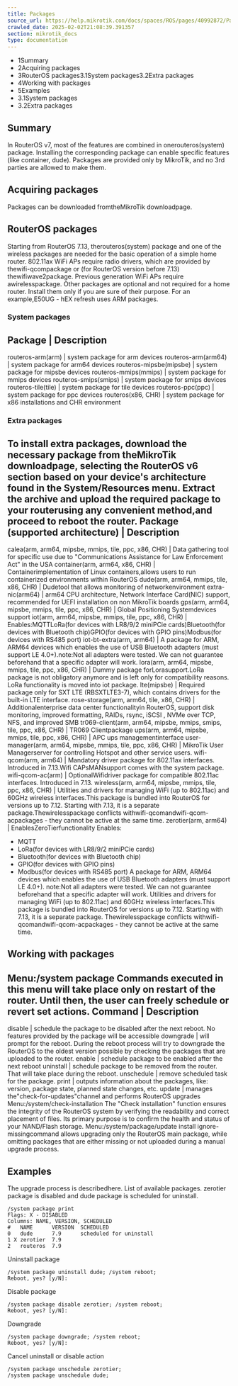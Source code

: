 ```yaml
---
title: Packages
source_url: https://help.mikrotik.com/docs/spaces/ROS/pages/40992872/Packages,
crawled_date: 2025-02-02T21:08:39.391357
section: mikrotik_docs
type: documentation
---
```


* 1Summary
* 2Acquiring packages
* 3RouterOS packages3.1System packages3.2Extra packages
* 4Working with packages
* 5Examples
* 3.1System packages
* 3.2Extra packages
## Summary
In RouterOS v7, most of the features are combined in onerouteros(system) package.
Installing the corresponding package can enable specific features (like container, dude).
Packages are provided only by MikroTik, and no 3rd parties are allowed to make them.
## Acquiring packages
Packages can be downloaded fromtheMikroTik downloadpage.
## RouterOS packages
Starting from RouterOS 7.13, therouteros(system) package and one of the wireless packages are needed for the basic operation of a simple home router.
802.11ax WiFi APs require radio drivers, which are provided by thewifi-qcompackage or (for RouterOS version before 7.13) thewifiwave2package.
Previous generation WiFi APs require awirelesspackage.
Other packages are optional and not required for a home router. Install them only if you are sure of their purpose.
For an example,E50UG - hEX refresh uses ARM packages.
### System packages
Package | Description
---------------------
routeros-arm(arm) | system package for arm devices
routeros-arm(arm64) | system package for arm64 devices
routeros-mipsbe(mipsbe) | system package for mipsbe devices
routeros-mmips(mmips) | system package for mmips devices
routeros-smips(smips) | system package for smips devices
routeros-tile(tile) | system package for tile devices
routeros-ppc(ppc) | system package for ppc devices
routeros(x86, CHR) | system package for x86 installations and CHR environment
### Extra packages
To install extra packages, download the necessary package from theMikroTik downloadpage, selecting the RouterOS v6 section based on your device's architecture found in the System/Resources menu. Extract the archive and upload the required package to your routerusing any convenient method,and proceed to reboot the router.
Package (supported architecture) | Description
----------------------------------------------
calea(arm, arm64, mipsbe, mmips, tile, ppc, x86, CHR) | Data gathering tool for specific use due to "Communications Assistance for Law Enforcement Act" in the USA
container(arm, arm64, x86, CHR) | Containerimplementation of Linux containers,allows users to run containerized environments within RouterOS
dude(arm, arm64, mmips, tile, x86, CHR) | Dudetool that allows monitoring of networkenvironment
extra-nic(arm64) | arm64 CPU architecture, Network Interface Card(NIC) support, recommended for UEFI installation on non MikroTik boards
gps(arm, arm64, mipsbe, mmips, tile, ppc, x86, CHR) | Global Positioning Systemdevices support
iot(arm, arm64, mipsbe, mmips, tile, ppc, x86, CHR) | Enables:MQTTLoRa(for devices with LR8/9/2 miniPCie cards)Bluetooth(for devices with Bluetooth chip)GPIO(for devices with GPIO pins)Modbus(for devices with RS485 port)
iot-bt-extra(arm, arm64) | A package for ARM, ARM64 devices which enables the use of USB Bluetooth adapters (must support LE 4.0+).note:Not all adapters were tested. We can not guarantee beforehand that a specific adapter will work.
lora(arm, arm64, mipsbe, mmips, tile, ppc, x86, CHR) | Dummy package forLorasupport.LoRa package is not obligatory anymore and is left only for compatibility reasons. LoRa functionality is moved into iot package.
lte(mipsbe) | Required package only for SXT LTE (RBSXTLTE3-7), which contains drivers for the built-in LTE interface.
rose-storage(arm, arm64, tile, x86, CHR) | Additionalenterprise data center functionalityin RouterOS, support disk monitoring, improved formatting, RAIDs, rsync, iSCSI , NVMe over TCP, NFS, and improved SMB
tr069-client(arm, arm64, mipsbe, mmips, smips, tile, ppc, x86, CHR) | TR069 Clientpackage
ups(arm, arm64, mipsbe, mmips, tile, ppc, x86, CHR) | APC ups managementinterface
user-manager(arm, arm64, mipsbe, mmips, tile, ppc, x86, CHR) | MikroTik User Managerserver for controlling Hotspot and other service users.
wifi-qcom(arm, arm64) | Mandatory driver package for 802.11ax interfaces. Introduced in 7.13.Wifi CAPsMANsupport comes with the system package.
wifi-qcom-ac(arm) | OptionalWifidriver package for compatible 802.11ac interfaces. Introduced in 7.13.
wireless(arm, arm64, mipsbe, mmips, tile, ppc, x86, CHR) | Utilities and drivers for managing WiFi (up to 802.11ac) and 60GHz wireless interfaces.This package is bundled into RouterOS for versions up to 7.12. Starting with 7.13, it is a separate package.Thewirelesspackage conflicts withwifi-qcomandwifi-qcom-acpackages - they cannot be active at the same time.
zerotier(arm, arm64) | EnablesZeroTierfunctionality
Enables:
* MQTT
* LoRa(for devices with LR8/9/2 miniPCie cards)
* Bluetooth(for devices with Bluetooth chip)
* GPIO(for devices with GPIO pins)
* Modbus(for devices with RS485 port)
A package for ARM, ARM64 devices which enables the use of USB Bluetooth adapters (must support LE 4.0+).
note:Not all adapters were tested. We can not guarantee beforehand that a specific adapter will work.
Utilities and drivers for managing WiFi (up to 802.11ac) and 60GHz wireless interfaces.This package is bundled into RouterOS for versions up to 7.12. Starting with 7.13, it is a separate package.
Thewirelesspackage conflicts withwifi-qcomandwifi-qcom-acpackages - they cannot be active at the same time.
## Working with packages
Menu:/system package
Commands executed in this menu will take place only on restart of the router. Until then, the user can freely schedule or revert set actions.
Command | Description
---------------------
disable | schedule the package to be disabled after the next reboot. No features provided by the package will be accessible
downgrade | will prompt for the reboot. During the reboot process will try to downgrade the RouterOS to the oldest version possible by checking the packages that are uploaded to the router.
enable | schedule package to be enabled after the next reboot
uninstall | schedule package to be removed from the router. That will take place during the reboot.
unschedule | remove scheduled task for the package.
print | outputs information about the packages, like: version, package state, planned state changes, etc.
update | manages the"check-for-updates"channel and performs RouterOS upgrades
Menu:/system/check-installation
The "Check installation" function ensures the integrity of the RouterOS system by verifying the readability and correct placement of files. Its primary purpose is to confirm the health and status of your NAND/Flash storage.
Menu:/system/package/update install ignore-missingcommand allows upgrading only the RouterOS main package, while omitting packages that are either missing or not uploaded during a manual upgrade process.
## Examples
The upgrade process is describedhere.
List of available packages.
zerotier package is disabled and dude package is scheduled for uninstall.
```
/system package print 
Flags: X - DISABLED
Columns: NAME, VERSION, SCHEDULED
#   NAME      VERSION  SCHEDULED              
0   dude      7.9      scheduled for uninstall
1 X zerotier  7.9                             
2   routeros  7.9
```
Uninstall package
```
/system package uninstall dude; /system reboot; 
Reboot, yes? [y/N]:
```
Disable package
```
/system package disable zerotier; /system reboot;
Reboot, yes? [y/N]:
```
Downgrade
```
/system package downgrade; /system reboot;
Reboot, yes? [y/N]:
```
Cancel uninstall or disable action
```
/system package unschedule zerotier;
/system package unschedule dude;
```
